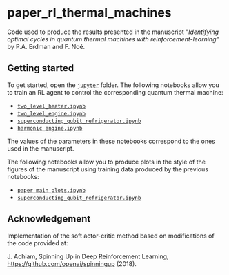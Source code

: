 # paper_rl_thermal_machines
Code used to produce the results presented in the manuscript "*Identifying optimal cycles in quantum thermal machines with reinforcement-learning*" by P.A. Erdman and F. Noé.

## Getting started
To get started, open the [```jupyter```](jupyter) folder. The following notebooks allow you to train an RL agent to control the corresponding quantum thermal machine:
* [```two_level_heater.ipynb```](jupyter/two_level_heater.ipynb)
* [```two_level_engine.ipynb```](jupyter/two_level_engine.ipynb)
* [```superconducting_qubit_refrigerator.ipynb```](jupyter/superconducting_qubit_refrigerator.ipynb)
* [```harmonic_engine.ipynb```](jupyter/harmonic_engine.ipynb)

The values of the parameters in these notebooks correspond to the ones used in the manuscript.

The following notebooks allow you to produce plots in the style of the figures of the manuscript using training data produced by the previous notebooks:
* [```paper_main_plots.ipynb```](jupyter/paper_main_plots.ipynb)
* [```superconducting_qubit_refrigerator.ipynb```](jupyter/superconducting_qubit_refrigerator.ipynb)

## Acknowledgement
Implementation of the soft actor-critic method based on modifications of the code provided at:

J. Achiam, Spinning Up in Deep Reinforcement Learning, https://github.com/openai/spinningup (2018).

